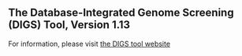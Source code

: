 **The Database-Integrated Genome Screening (DIGS) Tool, Version 1.13**
------------------------------------------------------------------------------------

For information, please visit [the DIGS tool website](http://giffordlabcvr.github.io/DIGS-tool/) 